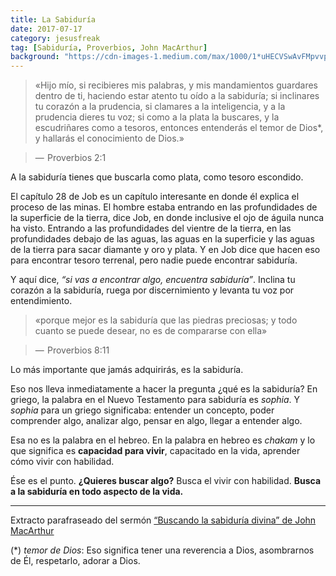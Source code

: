 ```yaml
---
title: La Sabiduría
date: 2017-07-17
category: jesusfreak
tag: [Sabiduría, Proverbios, John MacArthur]
background: "https://cdn-images-1.medium.com/max/1000/1*uHECVSwAvFMpvvpjrkwu0w.jpeg"
---
```


> «Hijo mío, si recibieres mis palabras, y mis mandamientos guardares dentro de ti, haciendo estar atento tu oído a la sabiduría; si inclinares tu corazón a la prudencia, si clamares a la inteligencia, y a la prudencia dieres tu voz; si como a la plata la buscares, y la escudriñares como a tesoros, entonces entenderás el temor de Dios*, y hallarás el conocimiento de Dios.» 

> —  Proverbios 2:1

A la sabiduría tienes que buscarla como plata, como tesoro escondido.

El capítulo 28 de Job es un capítulo interesante en donde él explica el proceso de las minas. El hombre estaba entrando en las profundidades de la superficie de la tierra, dice Job, en donde inclusive el ojo de águila nunca ha visto. Entrando a las profundidades del vientre de la tierra, en las profundidades debajo de las aguas, las aguas en la superficie y las aguas de la tierra para sacar diamante y oro y plata. Y en Job dice que hacen eso para encontrar tesoro terrenal, pero nadie puede encontrar sabiduría.

Y aquí dice, *“si vas a encontrar algo, encuentra sabiduría”*. Inclina tu corazón a la sabiduría, ruega por discernimiento y levanta tu voz por entendimiento.

> «porque mejor es la sabiduría que las piedras preciosas; y todo cuanto se puede desear, no es de compararse con ella» 

> —  Proverbios 8:11

Lo más importante que jamás adquirirás, es la sabiduría.

Eso nos lleva inmediatamente a hacer la pregunta ¿qué es la sabiduría? En griego, la palabra en el Nuevo Testamento para sabiduría es *sophia*. Y *sophia* para un griego significaba: entender un concepto, poder comprender algo, analizar algo, pensar en algo, llegar a entender algo.

Esa no es la palabra en el hebreo. En la palabra en hebreo es *chakam* y lo que significa es **capacidad para vivir**, capacitado en la vida, aprender cómo vivir con habilidad.

Ése es el punto. **¿Quieres buscar algo?** Busca el vivir con habilidad. **Busca a la sabiduría en todo aspecto de la vida.**

* * *

Extracto parafraseado del sermón [“Buscando la sabiduría divina” de John MacArthur](http://www.gracia.org/Productos.aspx?product=TMC135)

(*) _temor de Dios_: Eso significa tener una reverencia a Dios,
asombrarnos de Él, respetarlo, adorar a Dios.
